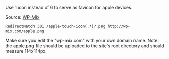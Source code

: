 Use 1 icon instead of 6 to serve as favicon for apple devices.

Source: [WP-Mix](http://wp-mix.com/htaccess-for-apple-touch-icons/)

`RedirectMatch 301 /apple-touch-icon(.*)?.png http://wp-mix.com/apple.png`

Make sure you edit the "wp-mix.com" with your own domain name. Note: the apple.png file should be uploaded to the site's root directory and should measure 114x114px.